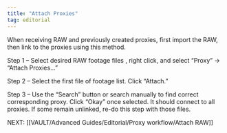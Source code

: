 ```yaml
---
title: "Attach Proxies"
tag: editorial
---
```

When receiving RAW and previously created proxies, first import the RAW, then link to the proxies using this method.

Step 1 – Select desired RAW footage files , right click, and select “Proxy” -> “Attach Proxies...”

Step 2 – Select the first file of footage list. Click “Attach.”

Step 3 – Use the “Search” button or search manually to find correct corresponding proxy. Click “Okay” once selected. It should connect to all proxies. If some remain unlinked, re-do this step with those files.

NEXT: [[VAULT/Advanced Guides/Editorial/Proxy workflow/Attach RAW]]